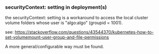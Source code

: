 
### securityContext: setting in deployment(s)

the securityContext: setting is a workaround to access the local cluster volume folders
whose user is "algo:algo" (groupid = 1001). 

see: https://stackoverflow.com/questions/43544370/kubernetes-how-to-set-volumemount-user-group-and-file-permissions

A more general/configurable way must be found.


